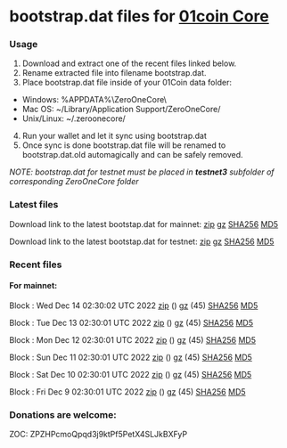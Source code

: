 # bootstrap.dat files for [01coin Core](https://01coin.io)

### Usage

1. Download and extract one of the recent files linked below.
2. Rename extracted file into filename bootstrap.dat.
3. Place bootstrap.dat file inside of your 01Coin data folder:
 - Windows: %APPDATA%\ZeroOneCore\
 - Mac OS: ~/Library/Application Support/ZeroOneCore/
 - Unix/Linux: ~/.zeroonecore/
4. Run your wallet and let it sync using bootstrap.dat
5. Once sync is done bootstrap.dat file will be renamed to bootstrap.dat.old automagically and can be safely removed.

_NOTE: bootstrap.dat for testnet must be placed in **testnet3** subfolder of corresponding ZeroOneCore folder_

### Latest files
Download link to the latest bootstap.dat for mainnet: [zip](https://files.01coin.io/mainnet/bootstrap.dat.zip) [gz](https://files.01coin.io/mainnet/bootstrap.dat.tar.gz) [SHA256](https://files.01coin.io/mainnet/sha256.txt) [MD5](https://files.01coin.io/mainnet/md5.txt)

Download link to the latest bootstap.dat for testnet: [zip](https://files.01coin.io/testnet/bootstrap.dat.zip) [gz](https://files.01coin.io/testnet/bootstrap.dat.tar.gz) [SHA256](https://files.01coin.io/testnet/sha256.txt) [MD5](https://files.01coin.io/testnet/md5.txt)

### Recent files

#### For mainnet:

Block : Wed Dec 14 02:30:02 UTC 2022 [zip](https://files.01coin.io/mainnet/2022-12-14/bootstrap.dat.zip) () [gz](https://files.01coin.io/mainnet/2022-12-14/bootstrap.dat.tar.gz) (45) [SHA256](https://files.01coin.io/mainnet/2022-12-14/sha256.txt) [MD5](https://files.01coin.io/mainnet/2022-12-14/md5.txt)

Block : Tue Dec 13 02:30:01 UTC 2022 [zip](https://files.01coin.io/mainnet/2022-12-13/bootstrap.dat.zip) () [gz](https://files.01coin.io/mainnet/2022-12-13/bootstrap.dat.tar.gz) (45) [SHA256](https://files.01coin.io/mainnet/2022-12-13/sha256.txt) [MD5](https://files.01coin.io/mainnet/2022-12-13/md5.txt)

Block : Mon Dec 12 02:30:01 UTC 2022 [zip](https://files.01coin.io/mainnet/2022-12-12/bootstrap.dat.zip) () [gz](https://files.01coin.io/mainnet/2022-12-12/bootstrap.dat.tar.gz) (45) [SHA256](https://files.01coin.io/mainnet/2022-12-12/sha256.txt) [MD5](https://files.01coin.io/mainnet/2022-12-12/md5.txt)

Block : Sun Dec 11 02:30:01 UTC 2022 [zip](https://files.01coin.io/mainnet/2022-12-11/bootstrap.dat.zip) () [gz](https://files.01coin.io/mainnet/2022-12-11/bootstrap.dat.tar.gz) (45) [SHA256](https://files.01coin.io/mainnet/2022-12-11/sha256.txt) [MD5](https://files.01coin.io/mainnet/2022-12-11/md5.txt)

Block : Sat Dec 10 02:30:01 UTC 2022 [zip](https://files.01coin.io/mainnet/2022-12-10/bootstrap.dat.zip) () [gz](https://files.01coin.io/mainnet/2022-12-10/bootstrap.dat.tar.gz) (45) [SHA256](https://files.01coin.io/mainnet/2022-12-10/sha256.txt) [MD5](https://files.01coin.io/mainnet/2022-12-10/md5.txt)

Block : Fri Dec  9 02:30:01 UTC 2022 [zip](https://files.01coin.io/mainnet/2022-12-09/bootstrap.dat.zip) () [gz](https://files.01coin.io/mainnet/2022-12-09/bootstrap.dat.tar.gz) (45) [SHA256](https://files.01coin.io/mainnet/2022-12-09/sha256.txt) [MD5](https://files.01coin.io/mainnet/2022-12-09/md5.txt)


### Donations are welcome:

ZOC: ZPZHPcmoQpqd3j9ktPf5PetX4SLJkBXFyP
